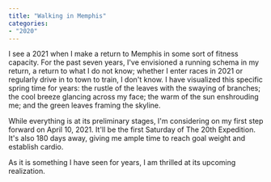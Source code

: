 ```yaml
---
title: "Walking in Memphis"
categories:
- "2020"
---
```


I see a 2021 when I make a return to Memphis in some sort of fitness capacity.  For the past seven years, I've envisioned a running schema in my return, a return to what I do not know; whether I enter races in 2021 or regularly drive in to town to train, I don't know.  I have visualized this specific spring time for years:  the rustle of the leaves with the swaying of branches; the cool breeze glancing across my face; the warm of the sun enshrouding me; and the green leaves framing the skyline. 

While everything is at its preliminary stages, I'm considering on my first step forward on April 10, 2021.  It'll be the first Saturday of The 20th Expedition.  It's also 180 days away, giving me ample time to reach goal weight and establish cardio.

As it is something I have seen for years, I am thrilled at its upcoming realization.